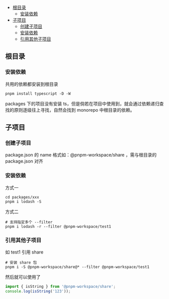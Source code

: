 - [根目录](#根目录)
  - [安装依赖](#安装依赖)
- [子项目](#子项目)
  - [创建子项目](#创建子项目)
  - [安装依赖](#安装依赖-1)
  - [引用其他子项目](#引用其他子项目)

## 根目录

### 安装依赖

共用的依赖都安装到根目录

```shell
pnpm install typescript -D -W
```

packages 下的项目没有安装 ts，但是倘若在项目中使用到，就会通过依赖递归查找的原则逐级往上寻找，自然会找到 monorepo 中根目录的依赖。

## 子项目

### 创建子项目

package.json 的 name 格式如：@pnpm-workspace/share ，需与根目录的 package.json 对齐

### 安装依赖

方式一

```shell
cd packages/xxx
pnpm i lodash -S
```

方式二

```shell
# 支持指定多个 --filter
pnpm i lodash -r --filter @pnpm-workspace/test1
```

### 引用其他子项目

如 test1 引用 share

```shell
# 安装 share 包
pnpm i -S @pnpm-workspace/share@* --filter @pnpm-workspace/test1
```

然后就可以使用了

```js
import { isString } from '@pnpm-workspace/share';
console.log(isString('123'));
```